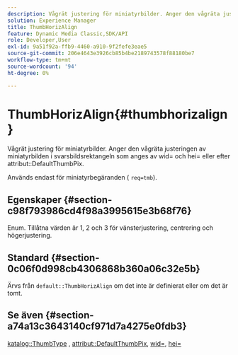 ```yaml
---
description: Vågrät justering för miniatyrbilder. Anger den vågräta justeringen av miniatyrbilden i svarsbildsrektangeln som anges av wid= och hei= eller av attributet DefaultThumbPix.
solution: Experience Manager
title: ThumbHorizAlign
feature: Dynamic Media Classic,SDK/API
role: Developer,User
exl-id: 9a51f92a-ffb9-4460-a910-9f2fefe3eae5
source-git-commit: 206e4643e3926cb85b4be2189743578f88180be7
workflow-type: tm+mt
source-wordcount: '94'
ht-degree: 0%

---
```


# ThumbHorizAlign{#thumbhorizalign}

Vågrät justering för miniatyrbilder. Anger den vågräta justeringen av miniatyrbilden i svarsbildsrektangeln som anges av wid= och hei= eller efter attribut::DefaultThumbPix.

Används endast för miniatyrbegäranden ( `req=tmb`).

## Egenskaper {#section-c98f793986cd4f98a3995615e3b68f76}

Enum. Tillåtna värden är 1, 2 och 3 för vänsterjustering, centrering och högerjustering.

## Standard {#section-0c06f0d998cb4306868b360a06c32e5b}

Ärvs från `default::ThumbHorizAlign` om det inte är definierat eller om det är tomt.

## Se även {#section-a74a13c3643140cf971d7a4275e0fdb3}

[katalog::ThumbType](../../../../../is-api/image-catalog/image-serving-api-ref/c-image-catalog-reference/c-image-svg-data-reference/c-image-data-reference/r-thumbtype-cat.md#reference-41149ddffc8749cba2f8d9c8e2611e03) ,  [attribut::DefaultThumbPix](../../../../../is-api/image-catalog/image-serving-api-ref/c-image-catalog-reference/c-attributes-reference/r-defaultthumbpix.md#reference-cf52bb74bed2466e8bc8adb0cacd6141),  [wid=](../../../../../is-api/http-ref/image-serving-api-ref/c-http-protocol-reference/c-command-reference/r-is-http-wid.md#reference-bfeadcb67bf4485f851eb21345527e47),  [hei=](../../../../../is-api/http-ref/image-serving-api-ref/c-http-protocol-reference/c-command-reference/r-is-http-hei.md#reference-6d6f556ccc0e4b98a815e8a5c1944a96)
